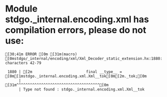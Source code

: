 # Module stdgo._internal.encoding.xml has compilation errors, please do not use:
```
[30;41m ERROR [0m [31m(macro) [0mstdgo/_internal/encoding/xml/Xml_Decoder_static_extension.hx:1880: characters 42-79

 1880 | [2m                        final __type__ = [0m[1mstdgo._internal.encoding.xml.Xml__tok[0m[2m._tok;[0m
      |                                          [31m^^^^^^^^^^^^^^^^^^^^^^^^^^^^^^^^^^^^^[0m
      | Type not found : stdgo._internal.encoding.xml.Xml__tok


```

